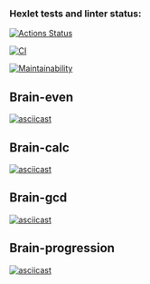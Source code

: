 ### Hexlet tests and linter status:
[![Actions Status](https://github.com/usernaimandrey/python-project-49/actions/workflows/hexlet-check.yml/badge.svg)](https://github.com/usernaimandrey/python-project-49/actions)

[![CI](https://github.com/usernaimandrey/python-project-49/actions/workflows/ci.yml/badge.svg)](https://github.com/usernaimandrey/python-project-49/actions/workflows/ci.yml)

[![Maintainability](https://api.codeclimate.com/v1/badges/e545e68204cded770800/maintainability)](https://codeclimate.com/github/usernaimandrey/python-project-49/maintainability)

## Brain-even

[![asciicast](https://asciinema.org/a/641321.svg)](https://asciinema.org/a/641321)

## Brain-calc

[![asciicast](https://asciinema.org/a/641335.svg)](https://asciinema.org/a/641335)

## Brain-gcd

[![asciicast](https://asciinema.org/a/641337.svg)](https://asciinema.org/a/641337)

## Brain-progression

[![asciicast](https://asciinema.org/a/641349.svg)](https://asciinema.org/a/641349)
